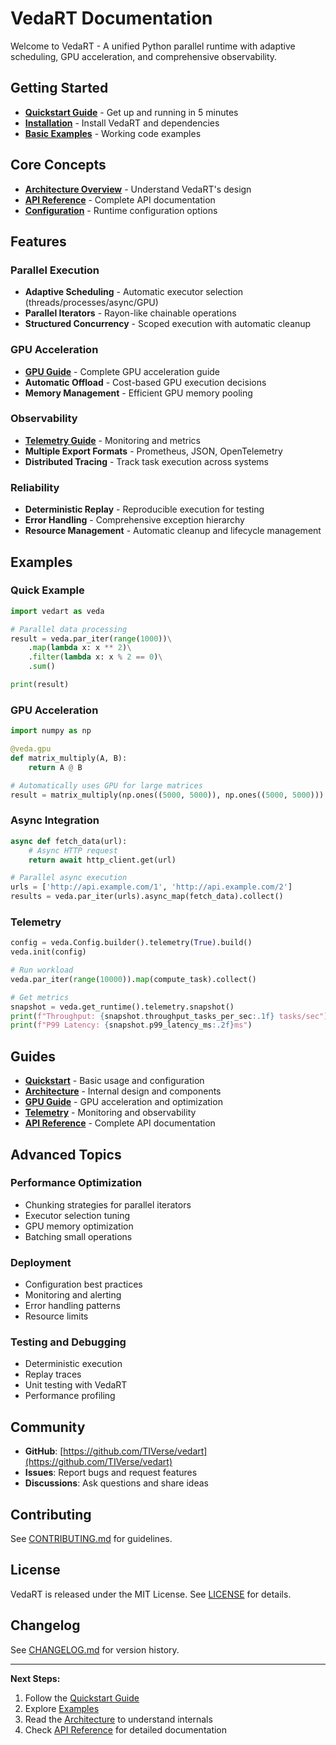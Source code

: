 # VedaRT Documentation

Welcome to VedaRT - A unified Python parallel runtime with adaptive scheduling, GPU acceleration, and comprehensive observability.

## Getting Started

- **[Quickstart Guide](quickstart.md)** - Get up and running in 5 minutes
- **[Installation](quickstart.md#installation)** - Install VedaRT and dependencies
- **[Basic Examples](../examples/)** - Working code examples

## Core Concepts

- **[Architecture Overview](architecture.md)** - Understand VedaRT's design
- **[API Reference](api_reference.md)** - Complete API documentation
- **[Configuration](quickstart.md#configuration-options)** - Runtime configuration options

## Features

### Parallel Execution

- **Adaptive Scheduling** - Automatic executor selection (threads/processes/async/GPU)
- **Parallel Iterators** - Rayon-like chainable operations
- **Structured Concurrency** - Scoped execution with automatic cleanup

### GPU Acceleration

- **[GPU Guide](gpu_guide.md)** - Complete GPU acceleration guide
- **Automatic Offload** - Cost-based GPU execution decisions
- **Memory Management** - Efficient GPU memory pooling

### Observability

- **[Telemetry Guide](telemetry.md)** - Monitoring and metrics
- **Multiple Export Formats** - Prometheus, JSON, OpenTelemetry
- **Distributed Tracing** - Track task execution across systems

### Reliability

- **Deterministic Replay** - Reproducible execution for testing
- **Error Handling** - Comprehensive exception hierarchy
- **Resource Management** - Automatic cleanup and lifecycle management

## Examples

### Quick Example

```python
import vedart as veda

# Parallel data processing
result = veda.par_iter(range(1000))\
    .map(lambda x: x ** 2)\
    .filter(lambda x: x % 2 == 0)\
    .sum()

print(result)
```

### GPU Acceleration

```python
import numpy as np

@veda.gpu
def matrix_multiply(A, B):
    return A @ B

# Automatically uses GPU for large matrices
result = matrix_multiply(np.ones((5000, 5000)), np.ones((5000, 5000)))
```

### Async Integration

```python
async def fetch_data(url):
    # Async HTTP request
    return await http_client.get(url)

# Parallel async execution
urls = ['http://api.example.com/1', 'http://api.example.com/2']
results = veda.par_iter(urls).async_map(fetch_data).collect()
```

### Telemetry

```python
config = veda.Config.builder().telemetry(True).build()
veda.init(config)

# Run workload
veda.par_iter(range(10000)).map(compute_task).collect()

# Get metrics
snapshot = veda.get_runtime().telemetry.snapshot()
print(f"Throughput: {snapshot.throughput_tasks_per_sec:.1f} tasks/sec")
print(f"P99 Latency: {snapshot.p99_latency_ms:.2f}ms")
```

## Guides

- **[Quickstart](quickstart.md)** - Basic usage and configuration
- **[Architecture](architecture.md)** - Internal design and components
- **[GPU Guide](gpu_guide.md)** - GPU acceleration and optimization
- **[Telemetry](telemetry.md)** - Monitoring and observability
- **[API Reference](api_reference.md)** - Complete API documentation

## Advanced Topics

### Performance Optimization

- Chunking strategies for parallel iterators
- Executor selection tuning
- GPU memory optimization
- Batching small operations

### Deployment

- Configuration best practices
- Monitoring and alerting
- Error handling patterns
- Resource limits

### Testing and Debugging

- Deterministic execution
- Replay traces
- Unit testing with VedaRT
- Performance profiling

## Community

- **GitHub**: [https://github.com/TIVerse/vedart](https://github.com/TIVerse/vedart)
- **Issues**: Report bugs and request features
- **Discussions**: Ask questions and share ideas

## Contributing

See [CONTRIBUTING.md](../CONTRIBUTING.md) for guidelines.

## License

VedaRT is released under the MIT License. See [LICENSE](../LICENSE) for details.

## Changelog

See [CHANGELOG.md](../CHANGELOG.md) for version history.

---

**Next Steps:**

1. Follow the [Quickstart Guide](quickstart.md)
2. Explore [Examples](../examples/)
3. Read the [Architecture](architecture.md) to understand internals
4. Check [API Reference](api_reference.md) for detailed documentation
